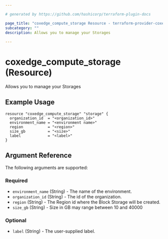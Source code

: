 ```yaml
---

# generated by https://github.com/hashicorp/terraform-plugin-docs

page_title: "coxedge_compute_storage Resource - terraform-provider-coxedge"
subcategory: ""
description: Allows you to manage your Storages
  
---
```


# coxedge_compute_storage (Resource)

Allows you to manage your Storages

Example Usage
---

```
resource "coxedge_compute_storage" "storage" {
  organization_id  = "<organization_id>"
  environment_name = "<environment name>"
  region           = "<region>"
  size_gb          = "<size>"
  label            = "<label>"
}
```

<!-- schema generated by tfplugindocs -->

## Argument Reference

The following arguments are supported:

### Required

- `environment_name` (String) - The name of the environment.
- `organization_id` (String) - The id of the organization.
- `region` (String) - The Region id where the Block Storage will be created.
- `size_gb` (String) - Size in GB may range between 10 and 40000

### Optional

- `label` (String) - The user-supplied label.
